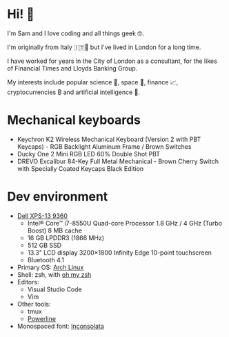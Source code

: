 # Hi! 👋

I'm Sam and I love coding and all things geek 🤓.

I'm originally from Italy 🇮🇹🍝 but I've lived in London for a long time.

I have worked for years in the City of London as a consultant, for the likes of Financial Times and Lloyds Banking Group.

My interests include popular science 🧪, space 🚀, finance 📈, cryptocurrencies ₿ and artificial intelligence 🧠.

# Mechanical keyboards

- Keychron K2 Wireless Mechanical Keyboard (Version 2 with PBT Keycaps) - RGB Backlight Aluminum Frame / Brown Switches
- Ducky One 2 Mini RGB LED 60% Double Shot PBT
- DREVO Excalibur 84-Key Full Metal Mechanical - Brown Cherry Switch with Specially Coated Keycaps Black Edition

# Dev environment

- [Dell XPS-13 9360](https://www.dell.com/lt/p/xps-13-9360-laptop/pd)
  - Intel® Core™ i7-8550U Quad-core Processor 1.8 GHz / 4 GHz (Turbo Boost) 8 MB cache
  - 16 GB LPDDR3 (1866 MHz)
  - 512 GB SSD
  - 13.3" LCD display 3200×1800 Infinity Edge 10-point touchscreen
  - Bluetooth 4.1
- Primary OS: [Arch Linux](https://www.archlinux.org/)
- Shell: zsh, with [oh my zsh](https://ohmyz.sh/)
- Editors:
  - Visual Studio Code
  - Vim
- Other tools:
  - tmux
  - [Powerline](https://powerline.readthedocs.io/en/master/)
- Monospaced font: [Inconsolata](https://levien.com/type/myfonts/inconsolata.html)

